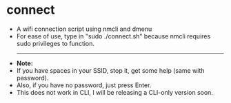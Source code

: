 # connect
<ul>
<li>A wifi connection script using nmcli and dmenu
<li>For ease of use, type in "sudo ./connect.sh" because nmcli requires sudo privileges to function. 
<hr>
<li><b>Note:</b>
  <li>If you have spaces in your SSID, stop it, get some help (same with password).
  <li>Also, if you have no password, just press Enter.
  <li>This does not work in CLI, I will be releasing a CLI-only version soon.
</ul>
